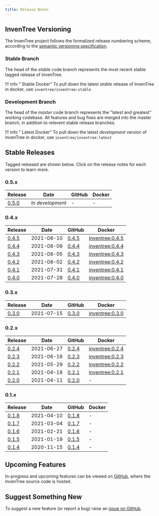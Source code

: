 ```yaml
---
title: Release Notes
---
```


## InvenTree Versioning

The InvenTree project follows the formalized release numbering scheme, according to the [semantic versioning specification](https://semver.org/).

### Stable Branch

The head of the *stable* code branch represents the most recent stable tagged release of InvenTree. 

!!! info "<span class='fab fa-docker'></span> Stable Docker"
    To pull down the latest *stable* release of InvenTree in docker, use `inventree/inventree:stable`

### Development Branch

The head of the *master* code branch represents the "latest and greatest" working codebase. All features and bug fixes are merged into the master branch, in addition to relevent stable release branches.

!!! info "<span class='fab fa-docker'></span> Latest Docker"
    To pull down the latest *development* version of InvenTree in docker, use `inventree/inventree:latest`

## Stable Releases

Tagged released are shown below. Click on the release notes for each version to learn more.

### 0.5.x

| <span class='fas fa-clipboard-list'></span> Release | <span class='fas fa-calendar-alt'></span> Date | <span class='fab fa-github'></span> GitHub | <span class='fab fa-docker'></span> Docker |
| --- | --- | --- | --- |
| [0.5.0](./0.5.0.md) | *In development* | - | - |

### 0.4.x

| <span class='fas fa-clipboard-list'></span> Release | <span class='fas fa-calendar-alt'></span> Date | <span class='fab fa-github'></span> GitHub | <span class='fab fa-docker'></span> Docker |
| --- | --- | --- | --- |
| [0.4.5](./0.4.5.md) | 2021-08-10 | [0.4.5](https://github.com/inventree/InvenTree/releases/tag/0.4.5) | [inventree:0.4.5](https://hub.docker.com/layers/inventree/inventree/0.4.5/images/sha256-87c84512b31b9a5a0810c79fcb9a9f4515395d0c610619017e41d28b52946eaa?context=explore) |
| [0.4.4](./0.4.4.md) | 2021-08-09 | [0.4.4](https://github.com/inventree/InvenTree/releases/tag/0.4.4) | [inventree:0.4.4](https://hub.docker.com/layers/inventree/inventree/0.4.4/images/sha256-adf5f8515a1a1f8b35404e1bb634ef31572baf9472fd5e6920327953c822e477?context=explore) |
| [0.4.3](./0.4.3.md) | 2021-08-05 | [0.4.3](https://github.com/inventree/InvenTree/releases/tag/0.4.3) | [inventree:0.4.3](https://hub.docker.com/layers/inventree/inventree/0.4.3/images/sha256-441af7821e59c1f96e012fe3060497aa8da9d085701513d1eab3a45c42297fc8?context=explore) |
| [0.4.2](./0.4.2.md) | 2021-08-02 | [0.4.2](https://github.com/inventree/InvenTree/releases/tag/0.4.2) | [inventree:0.4.2](https://hub.docker.com/layers/inventree/inventree/0.4.2/images/sha256-987c656ec21cc8f8dc1c1d74d5443368161b6ef27cb823edcbcddd5aa28ccf6c?context=explore) |
| [0.4.1](./0.4.1.md) | 2021-07-31 | [0.4.1](https://github.com/inventree/InvenTree/releases/tag/0.4.1) | [inventree:0.4.1](https://hub.docker.com/layers/inventree/inventree/0.4.1/images/sha256-fa0560d4b1fa99c5e49f8d1b1f78893ef0361db7a05f92aed08d1a405fe715c4?context=explore) |
| [0.4.0](./0.4.0.md) | 2021-07-28 | [0.4.0](https://github.com/inventree/InvenTree/releases/tag/0.4.0) | [inventree:0.4.0](https://hub.docker.com/layers/inventree/inventree/0.4.0/images/sha256-475cbd226b4a2ac2a23106e33d84497642b1e373a9d7521e6773c1ea4d0b32c9?context=explore) |

### 0.3.x

| <span class='fas fa-clipboard-list'></span> Release | <span class='fas fa-calendar-alt'></span> Date | <span class='fab fa-github'></span> GitHub | <span class='fab fa-docker'></span> Docker |
| --- | --- | --- | --- |
| [0.3.0](./0.3.0.md) | 2021-07-15 | [0.3.0](https://github.com/inventree/InvenTree/releases/tag/0.3.0) | [inventree:0.3.0](https://hub.docker.com/layers/inventree/inventree/0.3.0/images/sha256-b442a236fbc4b91e1e5fdbba2a080655e30447422aaa2e32cd6053571900b2c3?context=explore) |

### 0.2.x

| <span class='fas fa-clipboard-list'></span> Release | <span class='fas fa-calendar-alt'></span> Date | <span class='fab fa-github'></span> GitHub | <span class='fab fa-docker'></span> Docker |
| --- | --- | --- | --- |
| [0.2.4](./0.2.4.md) | 2021-06-27 | [0.2.4](https://github.com/inventree/InvenTree/releases/tag/0.2.4) | [inventree:0.2.4](https://hub.docker.com/layers/inventree/inventree/0.2.4/images/sha256-a7a9f860d4ef47cda83ca79edc147a6b7d4c86860cd92d37e5e4fc5bec95da82?context=explore) |
| [0.2.3](./0.2.3.md) | 2021-06-16 | [0.2.3](https://github.com/inventree/InvenTree/releases/tag/0.2.3) | [inventree:0.2.3](https://hub.docker.com/layers/inventree/inventree/0.2.3/images/sha256-527c78eb7e32cbf67f82ba5226f9a9486c1de58c03057c7c9edc7626f6127f02?context=explore) |
| [0.2.2](./0.2.2.md) | 2021-05-29 | [0.2.2](https://github.com/inventree/InvenTree/releases/tag/0.2.2) | [inventree:0.2.2](https://hub.docker.com/layers/inventree/inventree/0.2.2/images/sha256-cd6f13de516ceae53dbe9e4d1ff014a040f71f5651e7099e9299f2e678a51209?context=explore) |
| [0.2.1](./0.2.1.md) | 2021-04-18 | [0.2.1](https://github.com/inventree/InvenTree/releases/tag/0.2.1) | [inventree:0.2.1](https://hub.docker.com/layers/inventree/inventree/0.2.1/images/sha256-ea6932dd19864df2a7918f244ec5e5b3eeb06d2c9e4892bdcc7d4b491721b4e6?context=explore) |
| [0.2.0](./0.2.0.md) | 2021-04-11 | [0.2.0](https://github.com/inventree/InvenTree/releases/tag/0.2.0) | - |

### 0.1.x

| <span class='fas fa-clipboard-list'></span> Release | <span class='fas fa-calendar-alt'></span> Date | <span class='fab fa-github'></span> GitHub | <span class='fab fa-docker'></span> Docker |
| --- | --- | --- | --- |
| [0.1.8](./0.1.8.md) | 2021-04-10 | [0.1.8](https://github.com/inventree/InvenTree/releases/tag/0.1.8) | - |
| [0.1.7](./0.1.7.md) | 2021-03-04 | [0.1.7](https://github.com/inventree/InvenTree/releases/tag/0.1.7) | - |
| [0.1.6](./0.1.6.md) | 2021-02-21 | [0.1.6](https://github.com/inventree/InvenTree/releases/tag/0.1.6) | - |
| [0.1.5](./0.1.5.md) | 2021-01-19 | [0.1.5](https://github.com/inventree/InvenTree/releases/tag/0.1.5) | - |
| [0.1.4](./0.1.4.md) | 2020-11-15 | [0.1.4](https://github.com/inventree/InvenTree/releases/tag/0.1.4) | - |

## Upcoming Features

In-progress and upcoming features can be viewed on [GitHub](https://github.com/inventree/inventree/pulls), where the InvenTree source code is hosted.

## Suggest Something New

To suggest a new feature (or report a bug) raise an [issue on GitHub](https://github.com/inventree/inventree/issues).

